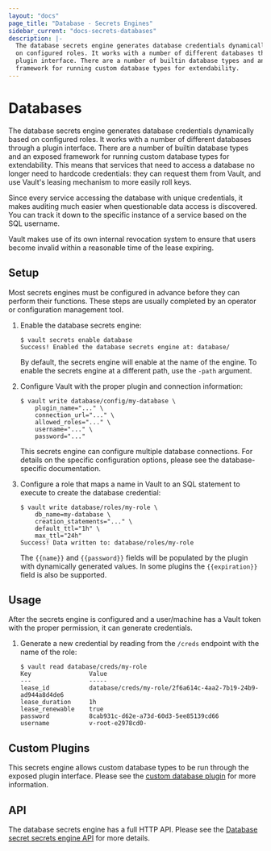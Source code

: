 ```yaml
---
layout: "docs"
page_title: "Database - Secrets Engines"
sidebar_current: "docs-secrets-databases"
description: |-
  The database secrets engine generates database credentials dynamically based
  on configured roles. It works with a number of different databases through a
  plugin interface. There are a number of builtin database types and an exposed
  framework for running custom database types for extendability.
---
```


# Databases

The database secrets engine generates database credentials dynamically based on
configured roles. It works with a number of different databases through a plugin
interface. There are a number of builtin database types and an exposed framework
for running custom database types for extendability. This means that services
that need to access a database no longer need to hardcode credentials: they can
request them from Vault, and use Vault's leasing mechanism to more easily roll
keys.

Since every service accessing the database with unique credentials, it makes
auditing much easier when questionable data access is discovered. You can track
it down to the specific instance of a service based on the SQL username.

Vault makes use of its own internal revocation system to ensure that users
become invalid within a reasonable time of the lease expiring.

## Setup

Most secrets engines must be configured in advance before they can perform their
functions. These steps are usually completed by an operator or configuration
management tool.

1. Enable the database secrets engine:

    ```text
    $ vault secrets enable database
    Success! Enabled the database secrets engine at: database/
    ```

    By default, the secrets engine will enable at the name of the engine. To
    enable the secrets engine at a different path, use the `-path` argument.

1. Configure Vault with the proper plugin and connection information:

    ```text
    $ vault write database/config/my-database \
        plugin_name="..." \
        connection_url="..." \
        allowed_roles="..." \
        username="..." \
        password="..."
    ```

    This secrets engine can configure multiple database connections. For details
    on the specific configuration options, please see the database-specific
    documentation.

1. Configure a role that maps a name in Vault to an SQL statement to execute to create the database credential:

    ```text
    $ vault write database/roles/my-role \
        db_name=my-database \
        creation_statements="..." \
        default_ttl="1h" \
        max_ttl="24h"
    Success! Data written to: database/roles/my-role
    ```

    The `{{name}}` and `{{password}}` fields will be populated by the plugin
    with dynamically generated values. In some plugins the `{{expiration}}`
    field is also be supported.

## Usage

After the secrets engine is configured and a user/machine has a Vault token with
the proper permission, it can generate credentials.

1. Generate a new credential by reading from the `/creds` endpoint with the name
of the role:

    ```text
    $ vault read database/creds/my-role
    Key                Value
    ---                -----
    lease_id           database/creds/my-role/2f6a614c-4aa2-7b19-24b9-ad944a8d4de6
    lease_duration     1h
    lease_renewable    true
    password           8cab931c-d62e-a73d-60d3-5ee85139cd66
    username           v-root-e2978cd0-
    ```

## Custom Plugins

This secrets engine allows custom database types to be run through the exposed
plugin interface. Please see the [custom database
plugin](/docs/secrets/databases/custom.html) for more information.

## API

The database secrets engine has a full HTTP API. Please see the [Database secret
secrets engine API](/api/secret/databases/index.html) for more details.
